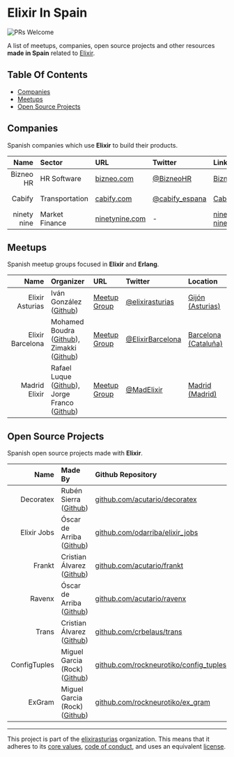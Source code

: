 # Elixir In Spain

<img alt="PRs Welcome" src="https://img.shields.io/badge/PRs-welcome-brightgreen.svg"/>

A list of meetups, companies, open source projects and other resources **made in Spain** related to [Elixir](https://elixir-lang.org/).

## Table Of Contents

- [Companies](#companies)
- [Meetups](#meetups)
- [Open Source Projects](#open-source-projects)

## Companies

Spanish companies which use **Elixir** to build their products.

| **Name** | **Sector** | **URL** | **Twitter** | **LinkedIn** | **Location** |
|---:|:---|:---|:---|:---|:---|
| Bizneo HR | HR Software | [bizneo.com](https://www.bizneo.com/es/) | [@BizneoHR](https://twitter.com/BizneoHR) | [Bizneo](https://www.linkedin.com/company/bizneo/) | [Madrid (Madrid)](https://goo.gl/maps/VP7dmqs4ZLU2) |
| Cabify | Transportation | [cabify.com](https://cabify.com/es) | [@cabify_espana](https://twitter.com/cabify_espana) | [Cabify](https://www.linkedin.com/company/cabify/) | [Madrid (Madrid)](https://goo.gl/maps/VP7dmqs4ZLU2) |
ninety nine  | Market Finance | [ninetynine.com](https://www.ninetynine.com/) | - | [ninety nine](https://www.linkedin.com/company/ninety-nine-co/) | [Madrid (Madrid)](https://goo.gl/maps/7H7Z2L28CQ52) |

## Meetups

Spanish meetup groups focused in **Elixir** and **Erlang**.


| **Name** | **Organizer** | **URL** | **Twitter** | **Location** |
|---:|:---|:---|:---|:---|
| Elixir Asturias | Iván González ([Github](https://github.com/dreamingechoes)) |  [Meetup Group](https://www.meetup.com/Elixir-Asturias/) | [@elixirasturias](https://twitter.com/elixirasturias) | [Gijón (Asturias)](https://goo.gl/maps/cSZm46HZ1FT2) |
| Elixir Barcelona | Mohamed Boudra ([Github](https://github.com/boudra)), Zimakki ([Github](https://github.com/zimakki)) | [Meetup Group](https://www.meetup.com/Elixir-Barcelona/) | [@ElixirBarcelona](https://twitter.com/ElixirBarcelona) | [Barcelona (Cataluña)](https://goo.gl/maps/LeF5aWtufdk) |
| Madrid Elixir | Rafael Luque ([Github](https://github.com/luque)), Jorge Franco ([Github](https://github.com/chiquitinxx)) | [Meetup Group](https://www.meetup.com/Madrid-Elixir/) | [@MadElixir](https://twitter.com/MadElixir) | [Madrid (Madrid)](https://goo.gl/maps/VP7dmqs4ZLU2) |

## Open Source Projects

Spanish open source projects made with **Elixir**.


|     **Name** | **Made By**                                                       | **Github Repository**                                                                    | **URL**                                   | **Twitter**                                     |
|-------------:|:------------------------------------------------------------------|:-----------------------------------------------------------------------------------------|:------------------------------------------|:------------------------------------------------|
|    Decoratex | Rubén Sierra ([Github](https://github.com/rsierra))               | [github.com/acutario/decoratex](https://github.com/acutario/decoratex)                   | -                                         | -                                               |
|  Elixir Jobs | Óscar de Arriba ([Github](https://github.com/odarriba))           | [github.com/odarriba/elixir_jobs](https://github.com/odarriba/elixir_jobs)               | [elixirjobs.net](https://elixirjobs.net/) | [@jobs_elixir](https://twitter.com/jobs_elixir) |
|       Frankt | Cristian Álvarez ([Github](https://github.com/crbelaus))          | [github.com/acutario/frankt](https://github.com/acutario/frankt)                         | -                                         | -                                               |
|       Ravenx | Óscar de Arriba ([Github](https://github.com/odarriba))           | [github.com/acutario/ravenx](https://github.com/acutario/ravenx)                         | -                                         | -                                               |
|        Trans | Cristian Álvarez ([Github](https://github.com/crbelaus))          | [github.com/crbelaus/trans](https://github.com/crbelaus/trans)                           | -                                         | -                                               |
| ConfigTuples | Miguel Garcia (Rock) ([Github](https://github.com/rockneurotiko)) | [github.com/rockneurotiko/config_tuples](https://github.com/rockneurotiko/config_tuples) | -                                         | -                                               |
|       ExGram | Miguel Garcia (Rock) ([Github](https://github.com/rockneurotiko)) | [github.com/rockneurotiko/ex_gram](https://github.com/rockneurotiko/ex_gram)             | -                                         | -                                               |



----------------------------

This project is part of the [elixirasturias](https://github.com/elixirasturias) organization.
This means that it adheres to its [core values](./VALUES.md), [code of conduct](./CODE_OF_CONDUCT.md), and uses an equivalent [license](./LICENSE.txt).
